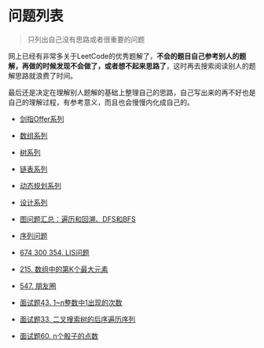 # 问题列表
>只列出自己没有思路或者很重要的问题

网上已经有非常多关于LeetCode的优秀题解了，**不会的题目自己参考别人的题解，再做的时候发现不会做了，或者想不起来思路了**，这时再去搜索阅读别人的题解思路就浪费了时间。

最后还是决定在理解别人题解的基础上整理自己的思路，自己写出来的再不好也是自己的理解过程，有参考意义，而且也会慢慢内化成自己的。

- [剑指Offer系列](/leetcode/problems/offer_sword)
- [数组系列](/leetcode/problems/array)
- [树系列](/leetcode/problems/tree)
- [链表系列](/leetcode/problems/linked_list)
- [动态规划系列](/leetcode/problems/dp)
- [设计系列](/leetcode/problems/design)
- [图问题汇总：遍历和回溯、DFS和BFS](/leetcode/problems/graph)
- [序列问题](/leetcode/problems/sequential)
- [674 300 354. LIS问题](/leetcode/problems/lis)

- [215. 数组中的第K个最大元素](/leetcode/problems/215-kth-largest-element)
- [547. 朋友圈](/leetcode/problems/547-friend-circles)
- [面试题43. 1~n整数中1出现的次数](/leetcode/problems/offer-43-calculate-one)
- [面试题33. 二叉搜索树的后序遍历序列](/leetcode/problems/offer-33)
- [面试题60. n个骰子的点数](/leetcode/problems/offer-60)
